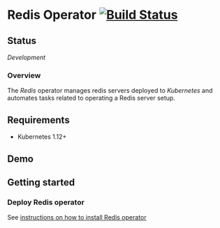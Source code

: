 # Redis Operator [![Build Status](https://travis-ci.org/jw-s/redis-operator.svg?branch=master)](https://travis-ci.org/jw-s/redis-operator) 

## Status

*Development*

### Overview

The *Redis* operator manages redis servers deployed to *Kubernetes* and automates tasks related to operating a Redis server setup.

## Requirements

- Kubernetes 1.12+

## Demo

## Getting started

### Deploy Redis operator

See [instructions on how to install Redis operator](helm/redis-operator/README.md)